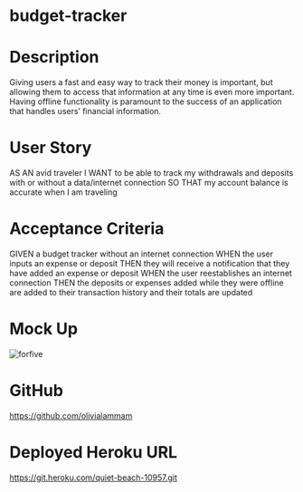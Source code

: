 # budget-tracker

# Description
Giving users a fast and easy way to track their money is important, but allowing them to access that information at any time is even more important. Having offline functionality is paramount to the success of an application that handles users’ financial information.

# User Story
AS AN avid traveler
I WANT to be able to track my withdrawals and deposits with or without a data/internet connection
SO THAT my account balance is accurate when I am traveling 

# Acceptance Criteria
GIVEN a budget tracker without an internet connection
WHEN the user inputs an expense or deposit
THEN they will receive a notification that they have added an expense or deposit
WHEN the user reestablishes an internet connection
THEN the deposits or expenses added while they were offline are added to their transaction history and their totals are updated

# Mock Up
![forfive](https://user-images.githubusercontent.com/95842420/179327734-37198fa6-aeeb-4bf9-9d58-165c6c784e65.png)

# GitHub 
https://github.com/olivialammam

# Deployed Heroku URL
https://git.heroku.com/quiet-beach-10957.git

